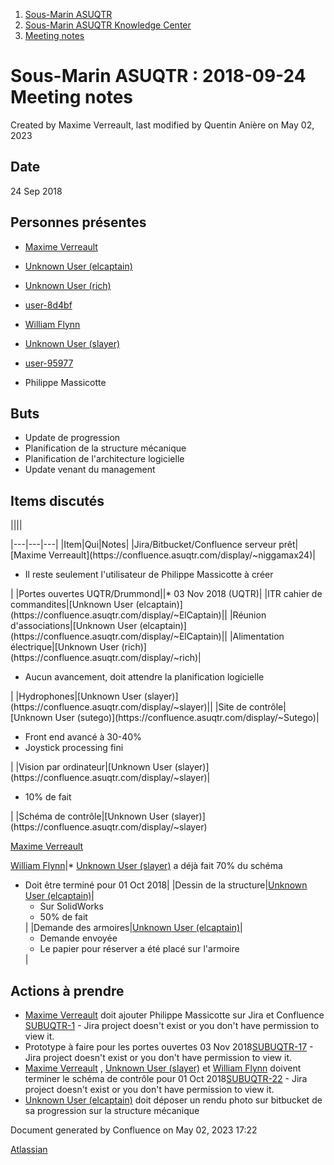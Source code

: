 1. [Sous-Marin ASUQTR](index.html)
2. [Sous-Marin ASUQTR Knowledge Center](Sous-Marin-ASUQTR-Knowledge-Center_5144578.html)
3. [Meeting notes](Meeting-notes_5144589.html)

# Sous-Marin ASUQTR : 2018-09-24 Meeting notes

Created by Maxime Verreault, last modified by Quentin Anière on May 02, 2023

## Date

<time>24 Sep 2018</time>

## Personnes présentes

* [Maxime Verreault](https://confluence.asuqtr.com/display/~niggamax24)

* [Unknown User (elcaptain)](https://confluence.asuqtr.com/display/~ElCaptain)
* [Unknown User (rich)](https://confluence.asuqtr.com/display/~rich)
* [user-8d4bf](https://confluence.asuqtr.com/display/~4028f28165f91a1d01660db4d84a0004)
* [William Flynn](https://confluence.asuqtr.com/display/~CrimsonCrow)
* [Unknown User (slayer)](https://confluence.asuqtr.com/display/~slayer)
* [user-95977](https://confluence.asuqtr.com/display/~4028f28165f91a1d01660db4d8490001)
* Philippe Massicotte

## Buts

* Update de progression
* Planification de la structure mécanique
* Planification de l'architecture logicielle
* Update venant du management

## Items discutés

||||
<colgroup><col /><col /><col /></colgroup>|---|---|---|
|Item|Qui|Notes|
|Jira/Bitbucket/Confluence serveur prêt|[Maxime Verreault](https://confluence.asuqtr.com/display/~niggamax24)|<ul><li>Il reste seulement l'utilisateur de Philippe Massicotte à créer</li></ul>|
|Portes ouvertes UQTR/Drummond||* <time>03 Nov 2018</time> (UQTR)|
|ITR cahier de commandites|[Unknown User (elcaptain)](https://confluence.asuqtr.com/display/~ElCaptain)||
|Réunion d'associations|[Unknown User (elcaptain)](https://confluence.asuqtr.com/display/~ElCaptain)||
|Alimentation électrique|[Unknown User (rich)](https://confluence.asuqtr.com/display/~rich)|<ul><li>Aucun avancement, doit attendre la planification logicielle</li></ul>|
|Hydrophones|[Unknown User (slayer)](https://confluence.asuqtr.com/display/~slayer)||
|Site de contrôle|[Unknown User (sutego)](https://confluence.asuqtr.com/display/~Sutego)|<ul><li>Front end avancé à 30-40%</li><li>Joystick processing fini</li></ul>|
|Vision par ordinateur|[Unknown User (slayer)](https://confluence.asuqtr.com/display/~slayer)|<ul><li>10% de fait</li></ul>|
|Schéma de contrôle|[Unknown User (slayer)](https://confluence.asuqtr.com/display/~slayer)

[Maxime Verreault](https://confluence.asuqtr.com/display/~niggamax24)

[William Flynn](https://confluence.asuqtr.com/display/~CrimsonCrow)|* [Unknown User (slayer)](https://confluence.asuqtr.com/display/~slayer) a déjà fait 70% du schéma
* Doit être terminé pour <time>01 Oct 2018</time>|
|Dessin de la structure|[Unknown User (elcaptain)](https://confluence.asuqtr.com/display/~ElCaptain)|<ul><li>Sur SolidWorks</li><li>50% de fait</li></ul>|
|Demande des armoires|[Unknown User (elcaptain)](https://confluence.asuqtr.com/display/~ElCaptain)|<ul><li>Demande envoyée</li><li>Le papier pour réserver a été placé sur l'armoire</li></ul>|

## Actions à prendre

* [Maxime Verreault](https://confluence.asuqtr.com/display/~niggamax24) doit ajouter Philippe Massicotte sur Jira et Confluence [SUBUQTR-1](https://jira.asuqtr.com/browse/SUBUQTR-1?src=confmacro) - Jira project doesn't exist or you don't have permission to view it.
* Prototype à faire pour les portes ouvertes <time>03 Nov 2018</time>[SUBUQTR-17](https://jira.asuqtr.com/browse/SUBUQTR-17?src=confmacro) - Jira project doesn't exist or you don't have permission to view it.
* [Maxime Verreault](https://confluence.asuqtr.com/display/~niggamax24) , [Unknown User (slayer)](https://confluence.asuqtr.com/display/~slayer) et [William Flynn](https://confluence.asuqtr.com/display/~CrimsonCrow) doivent terminer le schéma de contrôle pour <time>01 Oct 2018</time>[SUBUQTR-22](https://jira.asuqtr.com/browse/SUBUQTR-22?src=confmacro) - Jira project doesn't exist or you don't have permission to view it.
* [Unknown User (elcaptain)](https://confluence.asuqtr.com/display/~ElCaptain) doit déposer un rendu photo sur bitbucket de sa progression sur la structure mécanique

Document generated by Confluence on May 02, 2023 17:22

[Atlassian](https://www.atlassian.com/)